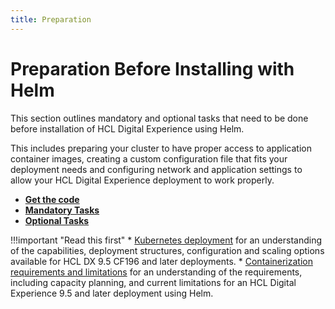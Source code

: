 ```yaml
---
title: Preparation
---
```


# Preparation Before Installing with Helm

This section outlines mandatory and optional tasks that need to be done before installation of HCL Digital Experience using Helm.

This includes preparing your cluster to have proper access to application container images, creating a custom configuration file that fits your deployment needs and configuring network and application settings to allow your HCL Digital Experience deployment to work properly.

- **[Get the code](./get_the_code/configure_harbor_helm_repo.md)** 
- **[Mandatory Tasks](./mandatory_tasks/prepare_namespace.md)**
- **[Optional Tasks](./optional_tasks/optional_internal_networking.md)**

!!!important "Read this first"
    * [Kubernetes deployment](../../../../../get_started/plan_deployment/container_deployment/index.md) for an understanding of the capabilities, deployment structures, configuration and scaling options available for HCL DX 9.5 CF196 and later deployments.
    * [Containerization requirements and limitations](../../../../../get_started/plan_deployment/container_deployment/limitations_requirements.md) for an understanding of the requirements, including capacity planning, and current limitations for an HCL Digital Experience 9.5 and later deployment using Helm.